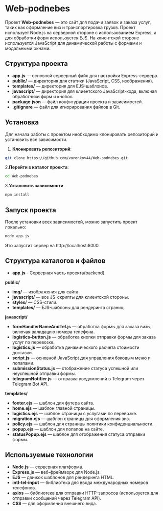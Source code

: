 # **Web-podnebes**

Проект **Web-podnebes** — это сайт для подачи заявок и заказа услуг, таких как оформление виз и транспортировка грузов. Проект использует Node.js на серверной стороне с использованием Express, а для обработки форм используется EJS. На клиентской стороне используется JavaScript для динамической работы с формами и модальными окнами.

## **Структура проекта**

- **app.js** — основной серверный файл для настройки Express-сервера.
- **public/** — директория для статики (JavaScript, CSS, изображения).
- **templates/** — директория для EJS-шаблонов.
- **javascript/** — директория для клиентского JavaScript-кода, включая обработчики форм и кнопок.
- **package.json** — файл конфигурации проекта и зависимостей.
- **.gitignore** — файл для игнорирования файлов в Git.

## **Установка**

Для начала работы с проектом необходимо клонировать репозиторий и установить все зависимости.

1. **Клонировать репозиторий**:

```bash
git clone https://github.com/voronkov44/Web-podnebes.git
```

2.**Перейти в каталог проекта**:

```bash
cd Web-podnebes
```

3.**Установить зависимости**:

```bash
npm install
```

## **Запуск проекта**

После установки всех зависимостей, можно запустить проект локально:

```bash
node app.js
```

Это запустит сервер на http://localhost:8000.

## **Структура каталогов и файлов**

- **app.js** - Серверная часть проекта(backend)

**public/**
- **img/** — изображения для сайта.
- **javascript/** — все JS-скрипты для клиентской стороны.
- **styles/** — CSS-стили.
- **templates/** — EJS-шаблоны для рендеринга страниц.

**javascript/**
- **formHandlerNameAndTel.js** — обработка формы для заказа визы, включая валидацию номера телефона.
- **logistics-button.js** — обработка кнопки отправки формы для заказа услуг по перевозке.
- **logistics.js** — обработка динамического расчета стоимости доставки.
- **script.js** — основной JavaScript для управления боковым меню и попапами.
- **submissionStatus.js** — отображение статуса успешной или неуспешной отправки формы.
- **telegramNotifier.js** — отправка уведомлений в Telegram через Telegram Bot API.

**templates/**
- **footer.ejs** — шаблон для футера сайта.
- **home.ejs** — шаблон главной страницы.
- **logistics.ejs** — шаблон страницы с услугами по перевозке.
- **migration.ejs** — шаблон страницы для оформления виз.
- **policy.ejs** — шаблон для страницы политики конфиденциальности.
- **popup.ejs** — шаблон для попапов на сайте.
- **statusPopup.ejs** — шаблон для отображения статуса отправки формы.

## **Используемые технологии**

- **Node.js** — серверная платформа.
- **Express.js** — веб-фреймворк для Node.js.
- **EJS** — движок шаблонов для рендеринга HTML.
- **intl-tel-input** — библиотека для ввода международных номеров телефонов.
- **axios** — библиотека для отправки HTTP-запросов (используется для отправки сообщений через Telegram API).
- **CSS** — для оформления внешнего вида.

